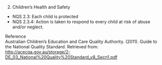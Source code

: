2. Children’s Health and Safety
 - NQS 2.3: Each child is protected
 - NQS 2.3.4: Action is taken to respond to every child at risk of abuse and/or neglect.

Reference	
Australian Children’s Education and Care Quality Authority. (2011). Guide to the National Quality Standard.
Retrieved from:
<http://acecqa.gov.au/storage/2-DE_03_National%20Quality%20Standard_v8_Secn1.pdf>

